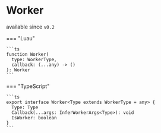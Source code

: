 <div class="pmwdoc-reference-header">
<h1>Worker</h1>
<span>available since <code>v0.2</code></span>
</div>

=== "Luau"

    ```ts
    function Worker(
      type: WorkerType,
      callback: (...any) -> ()
    ): Worker
    ```

=== "TypeScript"

    ```ts
    export interface Worker<Type extends WorkerType = any> {
      Type: Type
      Callback(...args: InferWorkerArgs<Type>): void
      IsWorker: boolean
    }
    ```
